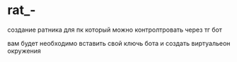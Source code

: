 # rat_-
создание ратника для пк который можно контролтровать через тг бот 

вам будет необходимо вставить свой ключь бота и создать виртуальеон окружения 
